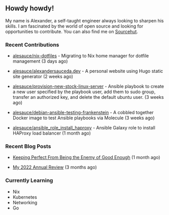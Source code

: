 ## Howdy howdy!

My name is Alexander, a self-taught engineer always looking to sharpen his skills. I am fascinated by the world of open source and looking for opportunities to contribute. You can also find me on [Sourcehut](https://sr.ht/~crow-magnon/).

### Recent Contributions

- [alesauce/nix-dotfiles](https://github.com/alesauce/nix-dotfiles) - Migrating to Nix home manager for dotfile management (3 days ago)

- [alesauce/alexandersauceda.dev](https://github.com/alesauce/alexandersauceda.dev) - A personal website using Hugo static site generator (2 weeks ago)

- [alesauce/provision-new-stock-linux-server](https://github.com/alesauce/provision-new-stock-linux-server) - Ansible playbook to create a new user specified by the playbook user, add them to sudo group, transfer an authorized key, and delete the default ubuntu user.  (3 weeks ago)

- [alesauce/debian-ansible-testing-frankenstein](https://github.com/alesauce/debian-ansible-testing-frankenstein) - A cobbled together Docker image to test Ansible playbooks via Molecule (3 weeks ago)

- [alesauce/ansible_role_install_haproxy](https://github.com/alesauce/ansible_role_install_haproxy) - Ansible Galaxy role to install HAProxy load balancer (1 month ago)


### Recent Blog Posts

 - [Keeping Perfect From Being the Enemy of Good Enough](https://alexandersauceda.dev/posts/perfect-as-enemy/) (1 month ago)

 - [My 2022 Annual Review](https://alexandersauceda.dev/posts/annual-review/) (3 months ago)


### Currently Learning
- Nix
- Kubernetes
- Networking
- Go
